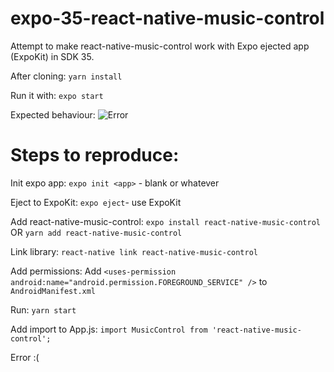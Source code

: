 # expo-35-react-native-music-control
Attempt to make react-native-music-control work with Expo ejected app (ExpoKit) in SDK 35.

After cloning:
`yarn install`

Run it with:
`expo start`

Expected behaviour:
![Error](https://i.imgur.com/Zg9OK1K.png)


# Steps to reproduce:
Init expo app:
`expo init <app>` - blank or whatever

Eject to ExpoKit:
`expo eject`- use ExpoKit

Add react-native-music-control:
`expo install react-native-music-control` OR `yarn add react-native-music-control`

Link library:
`react-native link react-native-music-control`

Add permissions:
Add `<uses-permission android:name="android.permission.FOREGROUND_SERVICE" />` to `AndroidManifest.xml`

Run:
`yarn start`

Add import to App.js: 
`import MusicControl from 'react-native-music-control';`

Error :(
